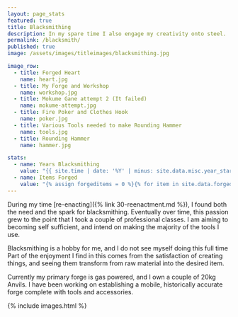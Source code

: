 ```yaml
---
layout: page_stats
featured: true
title: Blacksmithing
description: In my spare time I also engage my creativity onto steel.
permalink: /blacksmith/
published: true
image: /assets/images/titleimages/blacksmithing.jpg

image_row:
  - title: Forged Heart
    name: heart.jpg
  - title: My Forge and Workshop
    name: workshop.jpg
  - title: Mokume Gane attempt 2 (It failed)
    name: mokume-attempt.jpg
  - title: Fire Poker and Clothes Hook
    name: poker.jpg
  - title: Various Tools needed to make Rounding Hammer
    name: tools.jpg
  - title: Rounding Hammer
    name: hammer.jpg

stats:
  - name: Years Blacksmithing
    value: "{{ site.time | date: '%Y' | minus: site.data.misc.year_started.blacksmithing }}+"
  - name: Items Forged
    value: "{% assign forgeditems = 0 %}{% for item in site.data.forged %}{% assign forgeditems = forgeditems | plus: item[1] %}{% endfor %}{{ forgeditems }}+"
---
```


During my time [re-enacting]({% link 30-reenactment.md %}), I found both the need and the spark for blacksmithing. Eventually over time, this passion grew to the point that I took a couple of professional classes. I am aiming to becoming self sufficient, and intend on making the majority of the tools I use.

Blacksmithing is a hobby for me, and I do not see myself doing this full time Part of the enjoyment I find in this comes from the satisfaction of creating things, and seeing them transform from raw material into the desired item.

Currently my primary forge is gas powered, and I own a couple of 20kg Anvils. I have been working on establishing a mobile, historically accurate forge complete with tools and accessories.

{% include images.html %}

